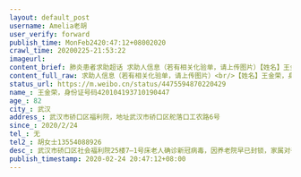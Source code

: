 ```yaml
---
layout: default_post
username: Amelia老胡
user_verify: forward
publish_time: MonFeb2420:47:12+08002020
crawl_time: 20200225-21:53:22
imageurl: 
content_brief: 肺炎患者求助超话 求助人信息（若有相关化验单，请上传图片）【姓名】王金荣，身份证号码：420104193710190447【年龄】82【所在城市】武汉【所在小区、社区】武汉市硚口区福利院，地址：武汉市硚口区舵落口工农路6号【患病时间】2020/2/24【联系方式】无【其他紧急联系人】胡女士：13554088 ...全文
content_full_raw: 求助人信息（若有相关化验单，请上传图片）<br/>【姓名】王金荣，身份证号码：420104193710190447<br/>【年龄】82<br/>【所在城市】武汉<br/>【所在小区、社区】武汉市硚口区福利院，地址：武汉市硚口区舵落口工农路6号<br/>【患病时间】2020/2/24<br/>【联系方式】无<br/>【其他紧急联系人】胡女士：13554088926<br/>【病情描述】武汉市硚口区社会福利院25楼7–1号床老人确诊新冠病毒，因养老院早已封锁，家属对于具体情况所知甚少，焦急求助！望社区及防疫指挥部予以关注！家属于2月24日收到养老院传出老人已确诊新冠肺炎的消息，但对于老人目前的病情状况以及养老院整体疫情状况、应对方案都无从了解。养老院的座机与工作人员电话均难以联系。家属困于家中，十分焦急，望相关社区予以关注，尽快安排救治并与老人家属沟通详情！
status_url: https://m.weibo.cn/status/4475594870220429
name_: 王金荣，身份证号码420104193710190447
age_: 82
city_: 武汉
address_: 武汉市硚口区福利院，地址武汉市硚口区舵落口工农路6号
since_: 2020/2/24
tel_: 无
tel2_: 胡女士13554088926
desc_: 武汉市硚口区社会福利院25楼7–1号床老人确诊新冠病毒，因养老院早已封锁，家属对于具体情况所知甚少，焦急求助！望社区及防疫指挥部予以关注！家属于2月24日收到养老院传出老人已确诊新冠肺炎的消息，但对于老人目前的病情状况以及养老院整体疫情状况、应对方案都无从了解。养老院的座机与工作人员电话均难以联系。家属困于家中，十分焦急，望相关社区予以关注，尽快安排救治并与老人家属沟通详情！
publish_timestamp: 2020-02-24 20:47:12+08:00
---
```

